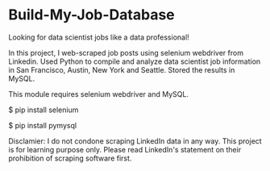 # Build-My-Job-Database

Looking for data scientist jobs like a data professional!

In this project, I web-scraped job posts using selenium webdriver from Linkedin. Used Python to compile and analyze data scientist job information in San Francisco, Austin, New York and Seattle. Stored the results in MySQL. 

This module requires selenium webdriver and MySQL. 

$ pip install selenium

$ pip install pymysql

Disclamier: I do not condone scraping LinkedIn data in any way. This project is for learning purpose only. Please read LinkedIn's statement on their prohibition of scraping software first.
